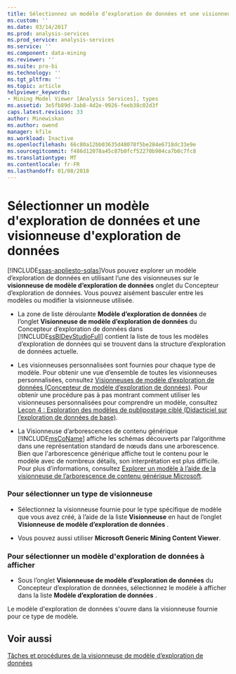 ```yaml
---
title: Sélectionnez un modèle d’exploration de données et une visionneuse d’exploration de données | Documents Microsoft
ms.custom: ''
ms.date: 03/14/2017
ms.prod: analysis-services
ms.prod_service: analysis-services
ms.service: ''
ms.component: data-mining
ms.reviewer: ''
ms.suite: pro-bi
ms.technology: ''
ms.tgt_pltfrm: ''
ms.topic: article
helpviewer_keywords:
- Mining Model Viewer [Analysis Services], types
ms.assetid: 3e5fb89d-3ab8-4d2e-9926-feeb38c02d3f
caps.latest.revision: 33
author: Minewiskan
ms.author: owend
manager: kfile
ms.workload: Inactive
ms.openlocfilehash: 66c80a12bb03635d48078f5be284e6718dc33e9e
ms.sourcegitcommit: f486d12078a45c87b0fcf52270b904ca7b0c7fc8
ms.translationtype: MT
ms.contentlocale: fr-FR
ms.lasthandoff: 01/08/2018
---
```

# <a name="select-a-mining-model-and-a-data-mining-viewer"></a>Sélectionner un modèle d'exploration de données et une visionneuse d'exploration de données
[!INCLUDE[ssas-appliesto-sqlas](../../includes/ssas-appliesto-sqlas.md)]Vous pouvez explorer un modèle d’exploration de données en utilisant l’une des visionneuses sur le **visionneuse de modèle d’exploration de données** onglet du Concepteur d’exploration de données. Vous pouvez aisément basculer entre les modèles ou modifier la visionneuse utilisée.  
  
-   La zone de liste déroulante **Modèle d’exploration de données** de l’onglet **Visionneuse de modèle d’exploration de données** du Concepteur d’exploration de données dans [!INCLUDE[ssBIDevStudioFull](../../includes/ssbidevstudiofull-md.md)] contient la liste de tous les modèles d’exploration de données qui se trouvent dans la structure d’exploration de données actuelle.  
  
-   Les visionneuses personnalisées sont fournies pour chaque type de modèle. Pour obtenir une vue d’ensemble de toutes les visionneuses personnalisées, consultez [Visionneuses de modèle d’exploration de données &#40;Concepteur de modèle d’exploration de données&#41;](http://msdn.microsoft.com/library/4ba391d5-c97b-4848-ba7c-7d096fa4b7dd). Pour obtenir une procédure pas à pas montrant comment utiliser les visionneuses personnalisées pour comprendre un modèle, consultez [Leçon 4 : Exploration des modèles de publipostage ciblé &#40;Didacticiel sur l’exploration de données de base&#41;](http://msdn.microsoft.com/library/1e00c5b9-a9f8-4503-99ee-377c9cc02d7f).  
  
-   La Visionneuse d’arborescences de contenu générique [!INCLUDE[msCoName](../../includes/msconame-md.md)] affiche les schémas découverts par l’algorithme dans une représentation standard de nœuds dans une arborescence. Bien que l'arborescence générique affiche tout le contenu pour le modèle avec de nombreux détails, son interprétation est plus difficile. Pour plus d’informations, consultez [Explorer un modèle à l’aide de la visionneuse de l’arborescence de contenu générique Microsoft](../../analysis-services/data-mining/browse-a-model-using-the-microsoft-generic-content-tree-viewer.md).  
  
### <a name="to-select-a-viewer-type"></a>Pour sélectionner un type de visionneuse  
  
-   Sélectionnez la visionneuse fournie pour le type spécifique de modèle que vous avez créé, à l’aide de la liste **Visionneuse** en haut de l’onglet **Visionneuse de modèle d’exploration de données** .  
  
-   Vous pouvez aussi utiliser **Microsoft Generic Mining Content Viewer**.  
  
### <a name="to-select-a-mining-model-to-view"></a>Pour sélectionner un modèle d'exploration de données à afficher  
  
-   Sous l’onglet **Visionneuse de modèle d’exploration de données** du Concepteur d’exploration de données, sélectionnez le modèle à afficher dans la liste **Modèle d’exploration de données** .  
  
 Le modèle d'exploration de données s'ouvre dans la visionneuse fournie pour ce type de modèle.  
  
## <a name="see-also"></a>Voir aussi  
 [Tâches et procédures de la visionneuse de modèle d’exploration de données](../../analysis-services/data-mining/mining-model-viewer-tasks-and-how-tos.md)  
  
  
